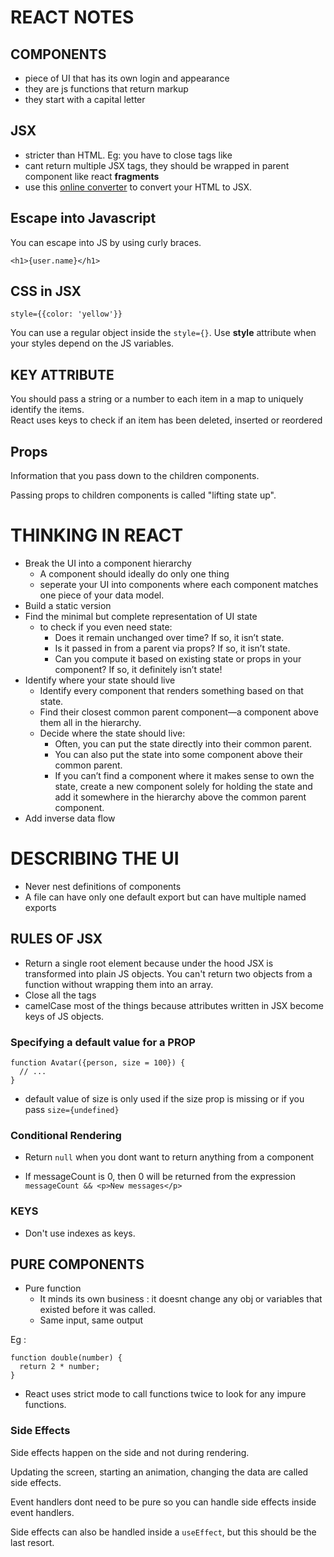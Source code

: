 # REACT NOTES

## COMPONENTS

- piece of UI that has its own login and appearance
- they are js functions that return markup
- they start with a capital letter

## JSX

- stricter than HTML. Eg: you have to close tags like <br />
- cant return multiple JSX tags, they should be wrapped in parent component like react **fragments**
- use this [online converter](https://transform.tools/html-to-jsx) to convert your HTML to JSX.

## Escape into Javascript

You can escape into JS by using curly braces.

`<h1>{user.name}</h1>`

## CSS in JSX

`style={{color: 'yellow'}}`

You can use a regular object inside the `style={}`. Use **style** attribute when your styles depend on the JS variables.

## KEY ATTRIBUTE

You should pass a string or a number to each item in a map to uniquely identify the items.  
React uses keys to check if an item has been deleted, inserted or reordered

## Props

Information that you pass down to the children components.

Passing props to children components is called "lifting state up".

# THINKING IN REACT

- Break the UI into a component hierarchy
  - A component should ideally do only one thing
  - seperate your UI into components where each component matches one piece of your data model.
- Build a static version
- Find the minimal but complete representation of UI state
  - to check if you even need state:
    - Does it remain unchanged over time? If so, it isn’t state.
    - Is it passed in from a parent via props? If so, it isn’t state.
    - Can you compute it based on existing state or props in your component? If so, it definitely isn’t state!
- Identify where your state should live
  - Identify every component that renders something based on that state.
  - Find their closest common parent component—a component above them all in the hierarchy.
  - Decide where the state should live:
    - Often, you can put the state directly into their common parent.
    - You can also put the state into some component above their common parent.
    - If you can’t find a component where it makes sense to own the state, create a new component solely for holding the state and add it somewhere in the hierarchy above the common parent component.
- Add inverse data flow

# DESCRIBING THE UI

- Never nest definitions of components
- A file can have only one default export but can have multiple named exports

## RULES OF JSX

- Return a single root element because under the hood JSX is transformed into plain JS objects. You can't return two objects from a function without wrapping them into an array.
- Close all the tags
- camelCase most of the things because attributes written in JSX become keys of JS objects.

### Specifying a default value for a PROP

```
function Avatar({person, size = 100}) {
  // ...
}
```

- default value of size is only used if the size prop is missing or if you pass `size={undefined}`

### Conditional Rendering

- Return `null` when you dont want to return anything from a component

- If messageCount is 0, then 0 will be returned from the expression `messageCount && <p>New messages</p>`

### KEYS

- Don't use indexes as keys.

## PURE COMPONENTS

- Pure function
  - It minds its own business : it doesnt change any obj or variables that existed before it was called.
  - Same input, same output

Eg :

```
function double(number) {
  return 2 * number;
}
```

- React uses strict mode to call functions twice to look for any impure functions.

### Side Effects

Side effects happen on the side and not during rendering.

Updating the screen, starting an animation, changing the data are called side effects.

Event handlers dont need to be pure so you can handle side effects inside event handlers.

Side effects can also be handled inside a `useEffect`, but this should be the last resort.
